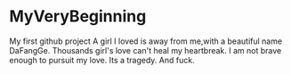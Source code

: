 # MyVeryBeginning
My first github project
A girl I loved is away from me,with a beautiful name DaFangGe.
Thousands girl's love can't heal my heartbreak.
I am not brave enough to pursuit my love.
Its a tragedy.
And fuck.
